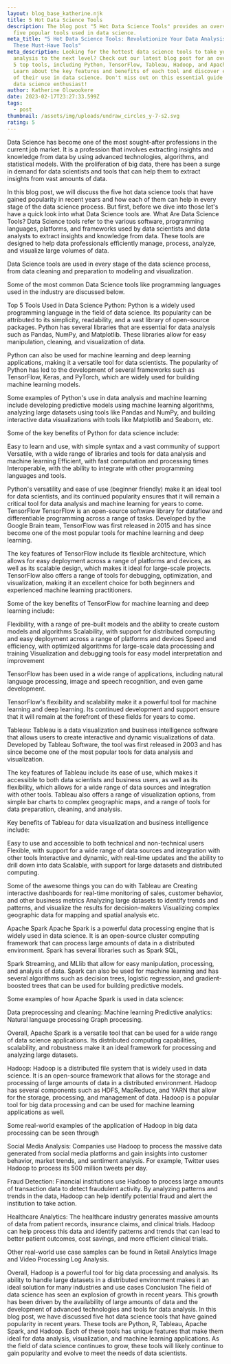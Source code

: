 ```yaml
---
layout: blog_base_katherine.njk
title: 5 Hot Data Science Tools
description: The blog post "5 Hot Data Science Tools" provides an overview of
  five popular tools used in data science.
meta_title: "5 Hot Data Science Tools: Revolutionize Your Data Analysis with
  These Must-Have Tools"
meta_description: Looking for the hottest data science tools to take your
  analysis to the next level? Check out our latest blog post for an overview of
  5 top tools, including Python, TensorFlow, Tableau, Hadoop, and Apache Spark.
  Learn about the key features and benefits of each tool and discover examples
  of their use in data science. Don't miss out on this essential guide for any
  data science enthusiast!
author: Katherine Olowookere
date: 2023-02-17T23:27:33.599Z
tags:
  - post
thumbnail: /assets/img/uploads/undraw_circles_y-7-s2.svg
rating: 5
---
```

Data Science has become one of the most sought-after professions in the current job market. It is a profession that involves extracting insights and knowledge from data by using advanced technologies, algorithms, and statistical models. With the proliferation of big data, there has been a surge in demand for data scientists and tools that can help them to extract insights from vast amounts of data.

In this blog post, we will discuss the five hot data science tools that have gained popularity in recent years and how each of them can help in every stage of the data science process. But first, before we dive into those let's have a quick look into what Data Science tools are. 
What Are Data Science Tools?
Data Science tools refer to the various software, programming languages, platforms, and frameworks used by data scientists and data analysts to extract insights and knowledge from data. These tools are designed to help data professionals efficiently manage, process, analyze, and visualize large volumes of data.


Data Science tools are used in every stage of the data science process, from data cleaning and preparation to modeling and visualization. 

Some of the most common Data Science tools like programming languages used in the industry are discussed below. 

Top 5 Tools Used in Data Science 
Python:
Python is a widely used programming language in the field of data science. Its popularity can be attributed to its simplicity, readability, and a vast library of open-source packages. Python has several libraries that are essential for data analysis such as Pandas, NumPy, and Matplotlib. These libraries allow for easy manipulation, cleaning, and visualization of data. 

Python can also be used for machine learning and deep learning applications, making it a versatile tool for data scientists. The popularity of Python has led to the development of several frameworks such as TensorFlow, Keras, and PyTorch, which are widely used for building machine learning models.

Some examples of Python's use in data analysis and machine learning include developing predictive models using machine learning algorithms, analyzing large datasets using tools like Pandas and NumPy, and building interactive data visualizations with tools like Matplotlib and Seaborn, etc.  

Some of the key benefits of Python for data science include:

Easy to learn and use, with simple syntax and a vast community of support
Versatile, with a wide range of libraries and tools for data analysis and machine learning
Efficient, with fast computation and processing times
Interoperable, with the ability to integrate with other programming languages and tools. 

Python's versatility and ease of use (beginner friendly) make it an ideal tool for data scientists, and its continued popularity ensures that it will remain a critical tool for data analysis and machine learning for years to come.
TensorFlow 
TensorFlow is an open-source software library for dataflow and differentiable programming across a range of tasks. Developed by the Google Brain team, TensorFlow was first released in 2015 and has since become one of the most popular tools for machine learning and deep learning.

The key features of TensorFlow include its flexible architecture, which allows for easy deployment across a range of platforms and devices, as well as its scalable design, which makes it ideal for large-scale projects. TensorFlow also offers a range of tools for debugging, optimization, and visualization, making it an excellent choice for both beginners and experienced machine learning practitioners.

Some of the key benefits of TensorFlow for machine learning and deep learning include:

Flexibility, with a range of pre-built models and the ability to create custom models and algorithms
Scalability, with support for distributed computing and easy deployment across a range of platforms and devices
Speed and efficiency, with optimized algorithms for large-scale data processing and training
Visualization and debugging tools for easy model interpretation and improvement

TensorFlow has been used in a wide range of applications, including natural language processing, image and speech recognition, and even game development. 

TensorFlow's flexibility and scalability make it a powerful tool for machine learning and deep learning.  Its continued development and support ensure that it will remain at the forefront of these fields for years to come.

Tableau:
Tableau is a data visualization and business intelligence software that allows users to create interactive and dynamic visualizations of data. Developed by Tableau Software, the tool was first released in 2003 and has since become one of the most popular tools for data analysis and visualization.

The key features of Tableau include its ease of use, which makes it accessible to both data scientists and business users, as well as its flexibility, which allows for a wide range of data sources and integration with other tools. Tableau also offers a range of visualization options, from simple bar charts to complex geographic maps, and a range of tools for data preparation, cleaning, and analysis. 

Key benefits of Tableau for data visualization and business intelligence include:

Easy to use and accessible to both technical and non-technical users
Flexible, with support for a wide range of data sources and integration with other tools
Interactive and dynamic, with real-time updates and the ability to drill down into data
Scalable, with support for large datasets and distributed computing.

Some of the awesome things you can do with Tableau are
Creating interactive dashboards for real-time monitoring of sales, customer behavior, and other business metrics
Analyzing large datasets to identify trends and patterns, and visualize the results for decision-makers
Visualizing complex geographic data for mapping and spatial analysis etc. 

Apache Spark
Apache Spark is a powerful data processing engine that is widely used in data science. It is an open-source cluster computing framework that can process large amounts of data in a distributed environment.  Spark has several libraries such as Spark SQL, 

Spark Streaming, and MLlib that allow for easy manipulation, processing, and analysis of data. Spark can also be used for machine learning and has several algorithms such as decision trees, logistic regression, and gradient-boosted trees that can be used for building predictive models.

Some examples of how Apache Spark is used in data science:

Data preprocessing and cleaning: 
Machine learning
Predictive analytics: 
Natural language processing
Graph processing. 

Overall, Apache Spark is a versatile tool that can be used for a wide range of data science applications. Its distributed computing capabilities, scalability, and robustness make it an ideal framework for processing and analyzing large datasets.

Hadoop:
Hadoop is a distributed file system that is widely used in data science. It is an open-source framework that allows for the storage and processing of large amounts of data in a distributed environment. Hadoop has several components such as HDFS, MapReduce, and YARN that allow for the storage, processing, and management of data. Hadoop is a popular tool for big data processing and can be used for machine learning applications as well.

Some real-world examples of the application of Hadoop in big data processing can be seen through 

Social Media Analysis: Companies use Hadoop to process the massive data generated from social media platforms and gain insights into customer behavior, market trends, and sentiment analysis. For example, Twitter uses Hadoop to process its 500 million tweets per day.

Fraud Detection: Financial institutions use Hadoop to process large amounts of transaction data to detect fraudulent activity. By analyzing patterns and trends in the data, Hadoop can help identify potential fraud and alert the institution to take action.

Healthcare Analytics: The healthcare industry generates massive amounts of data from patient records, insurance claims, and clinical trials. Hadoop can help process this data and identify patterns and trends that can lead to better patient outcomes, cost savings, and more efficient clinical trials.

Other real-world use case samples can be found in
Retail Analytics
Image and Video Processing
Log Analysis.

Overall, Hadoop is a powerful tool for big data processing and analysis. Its ability to handle large datasets in a distributed environment makes it an ideal solution for many industries and use cases
Conclusion
The field of data science has seen an explosion of growth in recent years. This growth has been driven by the availability of large amounts of data and the development of advanced technologies and tools for data analysis. In this blog post, we have discussed five hot data science tools that have gained popularity in recent years. These tools are Python, R, Tableau, Apache Spark, and Hadoop. Each of these tools has unique features that make them ideal for data analysis, visualization, and machine learning applications. As the field of data science continues to grow, these tools will likely continue to gain popularity and evolve to meet the needs of data scientists.